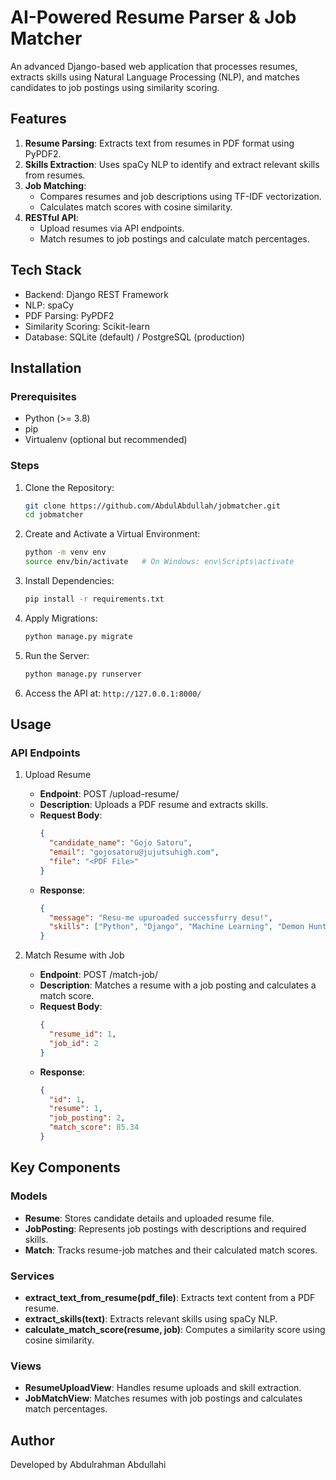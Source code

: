 # AI-Powered Resume Parser & Job Matcher

An advanced Django-based web application that processes resumes, extracts skills using Natural Language Processing (NLP), and matches candidates to job postings using similarity scoring.

## Features

1. **Resume Parsing**: Extracts text from resumes in PDF format using PyPDF2.
2. **Skills Extraction**: Uses spaCy NLP to identify and extract relevant skills from resumes.
3. **Job Matching**: 
   - Compares resumes and job descriptions using TF-IDF vectorization.
   - Calculates match scores with cosine similarity.
4. **RESTful API**: 
   - Upload resumes via API endpoints.
   - Match resumes to job postings and calculate match percentages.

## Tech Stack

- Backend: Django REST Framework
- NLP: spaCy
- PDF Parsing: PyPDF2
- Similarity Scoring: Scikit-learn
- Database: SQLite (default) / PostgreSQL (production)

## Installation

### Prerequisites
- Python (>= 3.8)
- pip
- Virtualenv (optional but recommended)

### Steps

1. Clone the Repository:
   ```bash
   git clone https://github.com/AbdulAbdullah/jobmatcher.git
   cd jobmatcher
   ```

2. Create and Activate a Virtual Environment:
   ```bash
   python -m venv env
   source env/bin/activate   # On Windows: env\Scripts\activate
   ```

3. Install Dependencies:
   ```bash
   pip install -r requirements.txt
   ```

4. Apply Migrations:
   ```bash
   python manage.py migrate
   ```

5. Run the Server:
   ```bash
   python manage.py runserver
   ```

6. Access the API at: `http://127.0.0.1:8000/`

## Usage

### API Endpoints

1. Upload Resume
   - **Endpoint**: POST /upload-resume/
   - **Description**: Uploads a PDF resume and extracts skills.
   - **Request Body**:
     ```json
     {
       "candidate_name": "Gojo Satoru",
       "email": "gojosatoru@jujutsuhigh.com", 
       "file": "<PDF File>"
     }
     ```
   - **Response**:
     ```json
     {
       "message": "Resu-me upuroaded successfurry desu!",
       "skills": ["Python", "Django", "Machine Learning", "Demon Hunting", "Domain Expansion", "Limitless"]
     }
     ```

2. Match Resume with Job
   - **Endpoint**: POST /match-job/
   - **Description**: Matches a resume with a job posting and calculates a match score.
   - **Request Body**:
     ```json
     {
       "resume_id": 1,
       "job_id": 2
     }
     ```
   - **Response**:
     ```json
     {
       "id": 1,
       "resume": 1,
       "job_posting": 2, 
       "match_score": 85.34
     }
     ```

## Key Components

### Models
- **Resume**: Stores candidate details and uploaded resume file.
- **JobPosting**: Represents job postings with descriptions and required skills.
- **Match**: Tracks resume-job matches and their calculated match scores.

### Services
- **extract_text_from_resume(pdf_file)**: Extracts text content from a PDF resume.
- **extract_skills(text)**: Extracts relevant skills using spaCy NLP.
- **calculate_match_score(resume, job)**: Computes a similarity score using cosine similarity.

### Views
- **ResumeUploadView**: Handles resume uploads and skill extraction.
- **JobMatchView**: Matches resumes with job postings and calculates match percentages.

## Author

Developed by Abdulrahman Abdullahi
